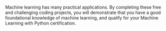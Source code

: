 Machine learning has many practical applications. By completing these free and challenging coding projects, you will demonstrate that you have a good foundational knowledge of machine learning, and qualify for your Machine Learning with Python certification.
